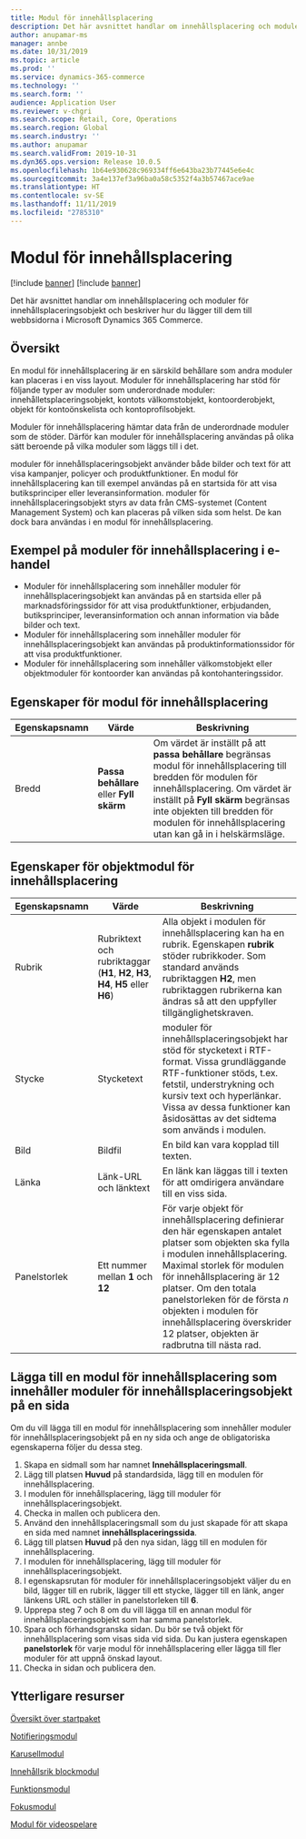 ```yaml
---
title: Modul för innehållsplacering
description: Det här avsnittet handlar om innehållsplacering och moduler för innehållsplaceringsobjekt och beskriver hur du lägger till dem till webbsidorna i Microsoft Dynamics 365 Commerce.
author: anupamar-ms
manager: annbe
ms.date: 10/31/2019
ms.topic: article
ms.prod: ''
ms.service: dynamics-365-commerce
ms.technology: ''
ms.search.form: ''
audience: Application User
ms.reviewer: v-chgri
ms.search.scope: Retail, Core, Operations
ms.search.region: Global
ms.search.industry: ''
ms.author: anupamar
ms.search.validFrom: 2019-10-31
ms.dyn365.ops.version: Release 10.0.5
ms.openlocfilehash: 1b64e930628c969334ff6e643ba23b77445e6e4c
ms.sourcegitcommit: 3a4e137ef3a96ba0a58c5352f4a3b57467ace9ae
ms.translationtype: HT
ms.contentlocale: sv-SE
ms.lasthandoff: 11/11/2019
ms.locfileid: "2785310"
---
```

# <a name="content-placement-module"></a>Modul för innehållsplacering

[!include [banner](includes/preview-banner.md)]
[!include [banner](includes/banner.md)]

Det här avsnittet handlar om innehållsplacering och moduler för innehållsplaceringsobjekt och beskriver hur du lägger till dem till webbsidorna i Microsoft Dynamics 365 Commerce.

## <a name="overview"></a>Översikt

En modul för innehållsplacering är en särskild behållare som andra moduler kan placeras i en viss layout. Moduler för innehållsplacering har stöd för följande typer av moduler som underordnade moduler: innehålletsplaceringsobjekt, kontots välkomstobjekt, kontoorderobjekt, objekt för kontoönskelista och kontoprofilsobjekt.

Moduler för innehållsplacering hämtar data från de underordnade moduler som de stöder. Därför kan moduler för innehållsplacering användas på olika sätt beroende på vilka moduler som läggs till i det.

moduler för innehållsplaceringsobjekt använder både bilder och text för att visa kampanjer, policyer och produktfunktioner. En modul för innehållsplacering kan till exempel användas på en startsida för att visa butiksprinciper eller leveransinformation. moduler för innehållsplaceringsobjekt styrs av data från CMS-systemet (Content Management System) och kan placeras på vilken sida som helst. De kan dock bara användas i en modul för innehållsplacering.

## <a name="examples-of-content-placement-modules-in-e-commerce"></a>Exempel på moduler för innehållsplacering i e-handel

* Moduler för innehållsplacering som innehåller moduler för innehållsplaceringsobjekt kan användas på en startsida eller på marknadsföringssidor för att visa produktfunktioner, erbjudanden, butiksprinciper, leveransinformation och annan information via både bilder och text.
* Moduler för innehållsplacering som innehåller moduler för innehållsplaceringsobjekt kan användas på produktinformationssidor för att visa produktfunktioner.
* Moduler för innehållsplacering som innehåller välkomstobjekt eller objektmoduler för kontoorder kan användas på kontohanteringssidor.

## <a name="content-placement-module-properties"></a>Egenskaper för modul för innehållsplacering

| Egenskapsnamn | Värde | Beskrivning |
|---------------|-------|-------------|
| Bredd         | **Passa behållare** eller **Fyll skärm** | Om värdet är inställt på att **passa behållare** begränsas modul för innehållsplacering till bredden för modulen för innehållsplacering. Om värdet är inställt på **Fyll skärm** begränsas inte objekten till bredden för modulen för innehållsplacering utan kan gå in i helskärmsläge. |

## <a name="content-placement-item-module-properties"></a>Egenskaper för objektmodul för innehållsplacering

| Egenskapsnamn | Värde | Beskrivning |
|---------------|-------|-------------|
| Rubrik       | Rubriktext och rubriktaggar (**H1**, **H2**, **H3**, **H4**, **H5** eller **H6**) | Alla objekt i modulen för innehållsplacering kan ha en rubrik. Egenskapen **rubrik** stöder rubrikkoder. Som standard används rubriktaggen **H2**, men rubriktaggen rubrikerna kan ändras så att den uppfyller tillgänglighetskraven. |
| Stycke     | Stycketext | moduler för innehållsplaceringsobjekt har stöd för stycketext i RTF-format. Vissa grundläggande RTF-funktioner stöds, t.ex. fetstil, understrykning och kursiv text och hyperlänkar. Vissa av dessa funktioner kan åsidosättas av det sidtema som används i modulen. |
| Bild         | Bildfil | En bild kan vara kopplad till texten. |
| Länka          | Länk-URL och länktext | En länk kan läggas till i texten för att omdirigera användare till en viss sida. |
| Panelstorlek     | Ett nummer mellan **1** och **12** | För varje objekt för innehållsplacering definierar den här egenskapen antalet platser som objekten ska fylla i modulen innehållsplacering. Maximal storlek för modulen för innehållsplacering är 12 platser. Om den totala panelstorleken för de första *n* objekten i modulen för innehållsplacering överskrider 12 platser, objekten är radbrutna till nästa rad. |

## <a name="add-a-content-placement-module-that-contains-a-content-placement-item-module-to-a-page"></a>Lägga till en modul för innehållsplacering som innehåller moduler för innehållsplaceringsobjekt på en sida

Om du vill lägga till en modul för innehållsplacering som innehåller moduler för innehållsplaceringsobjekt på en ny sida och ange de obligatoriska egenskaperna följer du dessa steg.

1. Skapa en sidmall som har namnet **Innehållsplaceringsmall**.
1. Lägg till platsen **Huvud** på standardsida, lägg till en modulen för innehållsplacering.
1. I modulen för innehållsplacering, lägg till moduler för innehållsplaceringsobjekt.
1. Checka in mallen och publicera den.
1. Använd den innehållsplaceringsmall som du just skapade för att skapa en sida med namnet **innehållsplaceringssida**.
1. Lägg till platsen **Huvud** på den nya sidan, lägg till en modulen för innehållsplacering.
1. I modulen för innehållsplacering, lägg till moduler för innehållsplaceringsobjekt.
1. I egenskapsrutan för moduler för innehållsplaceringsobjekt väljer du en bild, lägger till en rubrik, lägger till ett stycke, lägger till en länk, anger länkens URL och ställer in panelstorleken till **6**.
1. Upprepa steg 7 och 8 om du vill lägga till en annan modul för innehållsplaceringsobjekt som har samma panelstorlek.
1. Spara och förhandsgranska sidan. Du bör se två objekt för innehållsplacering som visas sida vid sida. Du kan justera egenskapen **panelstorlek** för varje modul för innehållsplacering eller lägga till fler moduler för att uppnå önskad layout.
1. Checka in sidan och publicera den.

## <a name="additional-resources"></a>Ytterligare resurser

[Översikt över startpaket](starter-kit-overview.md)

[Notifieringsmodul](add-alert.md)

[Karusellmodul](add-carousel.md)

[Innehållsrik blockmodul](add-content-rich-block.md)

[Funktionsmodul](add-feature-module.md)

[Fokusmodul](add-hero-module.md)

[Modul för videospelare](add-video-player.md)
